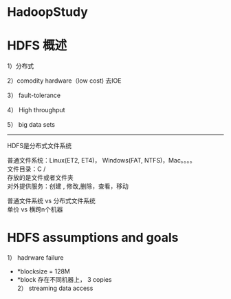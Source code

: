 # HadoopStudy
# HDFS 概述 

1）分布式

2）comodity hardware（low cost) 去IOE 
  
3）  fault-tolerance
  
4）  High throughput
  
 5） big data sets
 
 -----

HDFS是分布式文件系统

普通文件系统：Linux(ET2, ET4)， Windows(FAT, NTFS)，Mac。。。。  
		文件目录：C  /  
		存放的是文件或者文件夹  
		对外提供服务：创建 , 修改,删除，查看，移动  

普通文件系统 vs 分布式文件系统  
单价		vs 横跨n个机器  

# HDFS assumptions and goals
1） hadrware failure  
*	*blocksize = 128M  
*	*block 存在不同机器上， 3 copies  
2） streaming data access  
